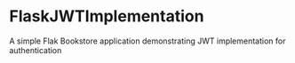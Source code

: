 # FlaskJWTImplementation
A simple Flak Bookstore application demonstrating JWT implementation for authentication
